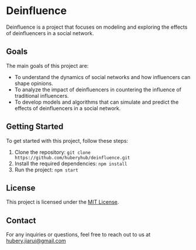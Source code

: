 # Deinfluence

Deinfluence is a project that focuses on modeling and exploring the effects of deinfluencers in a social network.

## Goals

The main goals of this project are:

- To understand the dynamics of social networks and how influencers can shape opinions.
- To analyze the impact of deinfluencers in countering the influence of traditional influencers.
- To develop models and algorithms that can simulate and predict the effects of deinfluencers in a social network.

## Getting Started

To get started with this project, follow these steps:

1. Clone the repository: `git clone https://github.com/huberyhub/deinfluence.git`
2. Install the required dependencies: `npm install`
3. Run the project: `npm start`

## License

This project is licensed under the [MIT License](LICENSE).

## Contact

For any inquiries or questions, feel free to reach out to us at <hubery.jiarui@gmail.com>
